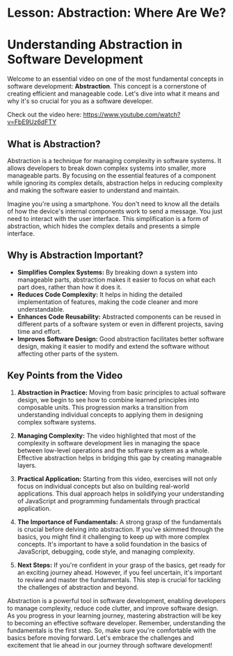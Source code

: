 # Lesson: Abstraction: Where Are We?

# Understanding Abstraction in Software Development

Welcome to an essential video on one of the most fundamental concepts in software development: **Abstraction**. This concept is a cornerstone of creating efficient and manageable code. Let's dive into what it means and why it's so crucial for you as a software developer.

Check out the video here: https://www.youtube.com/watch?v=FbE9Uz6dFTY

## What is Abstraction?

Abstraction is a technique for managing complexity in software systems. It allows developers to break down complex systems into smaller, more manageable parts. By focusing on the essential features of a component while ignoring its complex details, abstraction helps in reducing complexity and making the software easier to understand and maintain.

Imagine you're using a smartphone. You don't need to know all the details of how the device's internal components work to send a message. You just need to interact with the user interface. This simplification is a form of abstraction, which hides the complex details and presents a simple interface.

## Why is Abstraction Important?

- **Simplifies Complex Systems:** By breaking down a system into manageable parts, abstraction makes it easier to focus on what each part does, rather than how it does it.
- **Reduces Code Complexity:** It helps in hiding the detailed implementation of features, making the code cleaner and more understandable.
- **Enhances Code Reusability:** Abstracted components can be reused in different parts of a software system or even in different projects, saving time and effort.
- **Improves Software Design:** Good abstraction facilitates better software design, making it easier to modify and extend the software without affecting other parts of the system.

## Key Points from the Video

1. **Abstraction in Practice:** Moving from basic principles to actual software design, we begin to see how to combine learned principles into composable units. This progression marks a transition from understanding individual concepts to applying them in designing complex software systems.

2. **Managing Complexity:** The video highlighted that most of the complexity in software development lies in managing the space between low-level operations and the software system as a whole. Effective abstraction helps in bridging this gap by creating manageable layers.

3. **Practical Application:** Starting from this video, exercises will not only focus on individual concepts but also on building real-world applications. This dual approach helps in solidifying your understanding of JavaScript and programming fundamentals through practical application.

4. **The Importance of Fundamentals:** A strong grasp of the fundamentals is crucial before delving into abstraction. If you've skimmed through the basics, you might find it challenging to keep up with more complex concepts. It's important to have a solid foundation in the basics of JavaScript, debugging, code style, and managing complexity.

5. **Next Steps:** If you're confident in your grasp of the basics, get ready for an exciting journey ahead. However, if you feel uncertain, it's important to review and master the fundamentals. This step is crucial for tackling the challenges of abstraction and beyond.

Abstraction is a powerful tool in software development, enabling developers to manage complexity, reduce code clutter, and improve software design. As you progress in your learning journey, mastering abstraction will be key to becoming an effective software developer. Remember, understanding the fundamentals is the first step. So, make sure you're comfortable with the basics before moving forward. Let's embrace the challenges and excitement that lie ahead in our journey through software development!